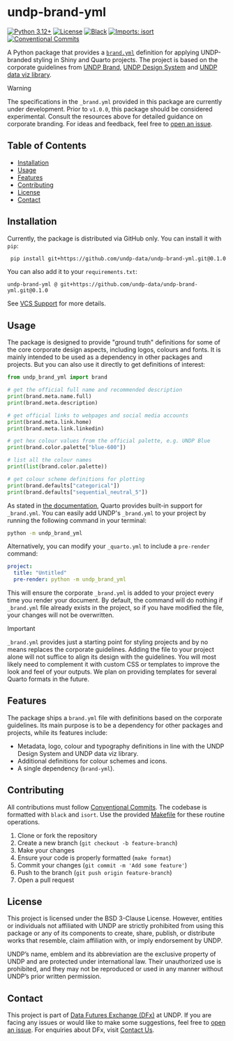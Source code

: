 # undp-brand-yml

[![Python 3.12+](https://img.shields.io/badge/python-3.12+-blue.svg)](https://www.python.org/downloads/release/python-3120/)
[![License](https://img.shields.io/github/license/undp-data/undp-brand-yml)](https://github.com/undp-data/undp-brand-yml/blob/main/LICENSE)
[![Black](https://img.shields.io/badge/code%20style-black-000000.svg)](https://github.com/psf/black)
[![Imports: isort](https://img.shields.io/badge/%20imports-isort-%231674b1?style=flat&labelColor=ef8336)](https://pycqa.github.io/isort/)
[![Conventional Commits](https://img.shields.io/badge/Conventional%20Commits-1.0.0-%23FE5196?logo=conventionalcommits&logoColor=white)](https://conventionalcommits.org)

A Python package that provides a [`brand.yml`](https://posit-dev.github.io/brand-yml/) definition for applying UNDP-branded styling in Shiny and Quarto projects. The project is based on the corporate guidelines from [UNDP Brand](https://brand.undp.org), [UNDP Design System](https://design.undp.org) and [UNDP data viz library](https://dataviz.design.undp.org).

> [!WARNING]  
> The specifications in the `_brand.yml` provided in this package are currently under development. Prior to `v1.0.0`, this package should be considered experimental. Consult the resources above for detailed guidance on corporate branding. For ideas and feedback, feel free to [open an issue](https://github.com/UNDP-Data/undp-brand-yml/issues).

## Table of Contents

- [Installation](#installation)
- [Usage](#usage)
- [Features](#features)
- [Contributing](#contributing)
- [License](#license)
- [Contact](#contact)

## Installation

Currently, the package is distributed via GitHub only. You can install it with `pip`:

```bash
 pip install git+https://github.com/undp-data/undp-brand-yml.git@0.1.0
```

You can also add it to your `requirements.txt`:

```requirements
undp-brand-yml @ git+https://github.com/undp-data/undp-brand-yml.git@0.1.0
```

See [VCS Support](https://pip.pypa.io/en/stable/topics/vcs-support/#vcs-support) for more details.

## Usage

The package is designed to provide "ground truth" definitions for some of the core corporate design aspects, including logos, colours and fonts. It is mainly intended to be used as a dependency in other packages and projects. But you can also use it directly to get definitions of interest:

```python
from undp_brand_yml import brand

# get the official full name and recommended description
print(brand.meta.name.full)
print(brand.meta.description)

# get official links to webpages and social media accounts
print(brand.meta.link.home)
print(brand.meta.link.linkedin)

# get hex colour values from the official palette, e.g. UNDP Blue
print(brand.color.palette["blue-600"])

# list all the colour names
print(list(brand.color.palette))

# get colour scheme definitions for plotting
print(brand.defaults["categorical"])
print(brand.defaults["sequential_neutral_5"])
```

As stated in [the documentation](https://quarto.org/docs/authoring/brand.html), Quarto provides built-in support for `_brand.yml`. You can easily add UNDP's `_brand.yml` to your project by running the following command in your terminal:

```sh
python -m undp_brand_yml
```

Alternatively, you can modify your `_quarto.yml` to include a `pre-render` command:

```yml
project:
  title: "Untitled"
  pre-render: python -m undp_brand_yml
```

This will ensure the corporate `_brand.yml` is added to your project every time you render your document. By default, the command will do nothing if `_brand.yml` file already exists in the project, so if you have modified the file, your changes will not be overwritten.

> [!IMPORTANT]  
> `_brand.yml` provides just a starting point for styling projects and by no means replaces the corporate guidelines. Adding the file to your project alone will not suffice to align its design with the guidelines. You will most likely need to complement it with custom CSS or templates to improve the look and feel of your outputs. We plan on providing templates for several Quarto formats in the future.

## Features

The package ships a `brand.yml` file with definitions based on the corporate guidelines. Its main purpose is to be a dependency for other packages and projects, while its features include:

- Metadata, logo, colour and typography definitions in line with the UNDP Design System and UNDP data viz library.
- Additional definitions for colour schemes and icons.
- A single dependency (`brand-yml`).

## Contributing

All contributions must follow [Conventional Commits](https://www.conventionalcommits.org/en/v1.0.0/). The codebase is formatted with `black` and `isort`. Use the provided [Makefile](./Makefile) for these routine operations.

1. Clone or fork the repository
2. Create a new branch (`git checkout -b feature-branch`)
3. Make your changes
4. Ensure your code is properly formatted (`make format`)
5. Commit your changes (`git commit -m 'Add some feature'`)
6. Push to the branch (`git push origin feature-branch`)
7. Open a pull request

## License

This project is licensed under the BSD 3-Clause License. However, entities or individuals not affiliated with UNDP are strictly prohibited from using this package or any of its components to create, share, publish, or distribute works that resemble, claim affiliation with, or imply endorsement by UNDP.

UNDP’s name, emblem and its abbreviation are the exclusive property of UNDP and are protected under international law. Their unauthorized use is prohibited, and they may not be reproduced or used in any manner without UNDP’s prior written permission.

## Contact

This project is part of [Data Futures Exchange (DFx)](https://data.undp.org) at UNDP. If you are facing any issues or would like to make some suggestions, feel free to [open an issue](https://github.com/undp-data/undp-brand-yml/issues/new/choose). For enquiries about DFx, visit [Contact Us](https://data.undp.org/contact-us).